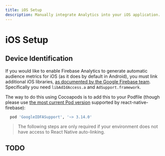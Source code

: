 ```yaml
---
title: iOS Setup
description: Manually integrate Analytics into your iOS application. 
---
```


# iOS Setup

## Device Identification

If you would like to enable Firebase Analytics to generate automatic audience metrics for iOS (as it does by default in Android), you must link additional iOS libraries, [as documented by the Google Firebase team](https://support.google.com/firebase/answer/6318039). Specifically you need `libAdIdAccess.a` and `AdSupport.framework`.

The way to do this using Cocoapods is to add this to your Podfile (though please use [the most current Pod version](https://cocoapods.org/pods/GoogleIDFASupport) supported by react-native-firebase):

```ruby
  pod 'GoogleIDFASupport', '~> 3.14.0'
```

> The following steps are only required if your environment does not have access to React Native
auto-linking. 

## TODO
